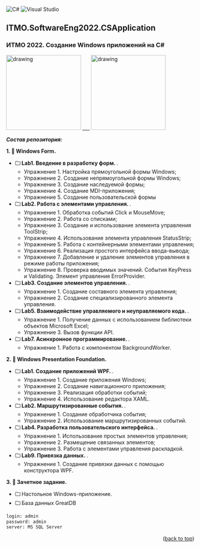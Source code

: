 ![C#](https://img.shields.io/badge/c%23-%23239120.svg?style=for-the-badge&logo=c-sharp&logoColor=white)
![Visual Studio](https://img.shields.io/badge/Visual%20Studio-5C2D91.svg?style=for-the-badge&logo=visual-studio&logoColor=white)
## ITMO.SoftwareEng2022.CSApplication 
<a name="readme-top"></a>
### ИТМО 2022. Создание Windows приложений на C#

<img src="https://ie.wampi.ru/2022/09/26/WF.jpg" alt="drawing" width="200"/> ___ <img src="https://ic.wampi.ru/2022/09/26/wpf.png" alt="drawing" width="200"/>

***Состав репозитория:***

<strong>1. &#128194; Windows Form. </strong> 

+ <strong>&#128448; Lab1. Введение в разработку форм. </strong>. 
  * Упражнение 1. Настройка прямоугольной формы Windows;
  * Упражнение 2. Создание непрямоугольной формы Windows;
  * Упражнение 3. Создание наследуемой формы;
  * Упражнение 4. Создание MDI-приложения;
  * Упражнение 5. Создание пользовательской формы
+ <strong>&#128448; Lab2. Работа с элементами управления. </strong>. 
  * Упражнение 1. Обработка событий Click и MouseMove;
  * Упражнение 2. Работа со списками;
  * Упражнение 3. Создание и использование элемента управления ToolStrip;
  * Упражнение 4. Использование элемента управления StatusStrip;
  * Упражнение 5. Работа с контейнерными элементами управления;
  * Упражнение 6. Реализация простого интерфейса ввода-вывода;
  * Упражнение 7. Добавление и удаление элементов управления в режиме работы приложения;
  * Упражнение 8. Проверка вводимых значений. События KeyPress и Validating. Элемент управления ErrorProvider.
+ <strong>&#128448; Lab3. Создание элементов управления. </strong>. 
  * Упражнение 1. Создание составного элемента управления;
  * Упражнение 2. Создание специализированного элемента управления.
+ <strong>&#128448; Lab5. Взаимодействие управляемого и неуправляемого кода. </strong>. 
  * Упражнение 1. Получение данных с использованием библиотеки объектов Microsoft Excel;
  * Упражнение 3. Вызов функции API.
+ <strong>&#128448; Lab7. Асинхронное программирование. </strong>. 
  * Упражнение 1. Работа с компонентом BackgroundWorker.

<strong>2. &#128194; Windows Presentation Foundation. </strong> 

+ <strong>&#128448; Lab1. Создание приложений WPF. </strong>. 
  * Упражнение 1. Создание приложения Windows;
  * Упражнение 2. Создание навигационного приложения;
  * Упражнение 3. Реализация обработки событий;
  * Упражнение 4. Использование редактора XAML.
+ <strong>&#128448; Lab2. Маршрутизированные события. </strong>. 
  * Упражнение 1. Создание обработчика события;
  * Упражнение 2. Использование маршрутизированных событий.
+ <strong>&#128448; Lab4. Разработка пользовательского интерфейса. </strong>. 
  * Упражнение 1. Использование простых элементов управления;
  * Упражнение 2. Размещение связанных элементов;
  * Упражнение 3. Работа с элементами управления раскладкой.
+ <strong>&#128448; Lab9. Привязка данных. </strong>. 
  * Упражнение 1. Создание привязки данных с помощью конструктора WPF.

<strong>3. &#128194; Зачетное задание. </strong> 

+ <strong>&#128448; </strong> Настольное Windows-приложение.
+ <strong>&#128448; </strong> База данных GreatDB 
```diff
login: admin
password: admin
server: MS SQL Server
```
<p align="right">(<a href="#readme-top">back to top</a>)</p>
